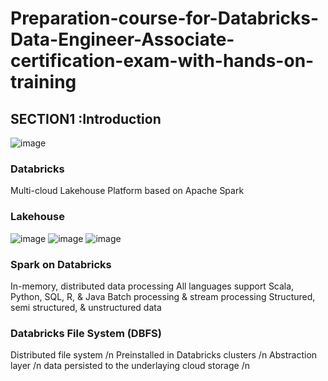# Preparation-course-for-Databricks-Data-Engineer-Associate-certification-exam-with-hands-on-training
## SECTION1 :Introduction
![image](https://github.com/user-attachments/assets/d8c0f131-cf91-4188-a5ee-e4c48816eedb)


### Databricks
Multi-cloud Lakehouse Platform based on Apache Spark
### Lakehouse
![image](https://github.com/user-attachments/assets/5c4e5814-1977-4fd4-94b5-05927ab81b3b)
![image](https://github.com/user-attachments/assets/d740dc8f-609b-40ac-affe-74599b373785)
![image](https://github.com/user-attachments/assets/d1624a79-cfe4-4f99-b0bf-9926a64cfdd6)

### Spark on Databricks
In-memory, distributed data processing
All languages support
Scala, Python, SQL, R, & Java
Batch processing & stream processing
Structured, semi structured, & unstructured data

### Databricks File System (DBFS)
Distributed file system /n
Preinstalled in Databricks clusters /n
Abstraction layer /n
data persisted to the underlaying cloud storage /n
